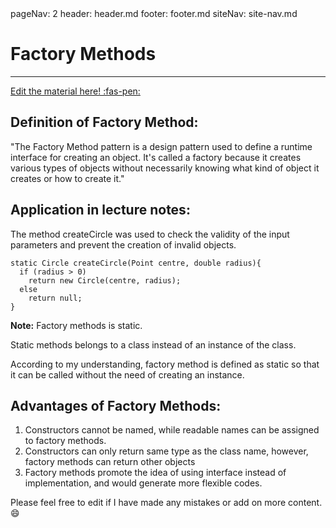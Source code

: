 <frontmatter>
  pageNav: 2
  header: header.md
  footer: footer.md
  siteNav: site-nav.md
</frontmatter>

<br> 

# Factory Methods 
<hr> 

<!-- DO NOT DELETE THIS LINK AND PLEASE WRITE BELOW THIS LINK-->
[Edit the material here! :fas-pen:](https://github.com/nus-cs2030/1920-s2/edit/master/contents/textbook/lecture02/factoryMethods/factoryMethods.md)
<!-- DO NOT DELETE THIS LINK AND PLEASE WRITE BELOW THIS LINK-->


## Definition of Factory Method:
"The Factory Method pattern is a design pattern used to define a runtime interface for creating an object. It's called a factory because it creates various types of objects without necessarily knowing what kind of object it creates or how to create it."
## Application in lecture notes:
The method createCircle was used to check the validity of the input parameters and prevent the creation of invalid objects.
```
static Circle createCircle(Point centre, double radius){
  if (radius > 0)
    return new Circle(centre, radius);
  else 
    return null;
}
```
**Note:** Factory methods is static. 

Static methods belongs to a class instead of an instance of the class.

According to my understanding, factory method is defined as static so that it can be called without the need of creating an instance.
## Advantages of Factory Methods:
1. Constructors cannot be named, while readable names can be assigned to factory methods.
2. Constructors can only return same type as the class name, however, factory methods can return other objects
3. Factory methods promote the idea of using interface instead of implementation, and would generate more flexible codes.

Please feel free to edit if I have made any mistakes or add on more content.:smile:
